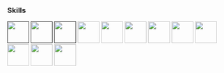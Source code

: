 ### Skills

<code><a href="" title="C programming language"><img height="50" src="https://img.icons8.com/color/48/000000/c-programming.png"></a></code>
<code><a href="" title="C++ programming language"><img height="50" src="https://img.icons8.com/color/48/000000/c-plus-plus-logo.png"></a></code>
<code><a href="" title="Problem Solving"><img height="50" src="https://img.icons8.com/ios-filled/50/000000/rubiks-cube.png"></a></code>
<code><a href="https://github.com/torvalds/linux/" target="_blank"><img height="50" src="https://img.icons8.com/color/48/000000/linux.png"></a></code>
<code><a href="https://github.com/git/" target="_blank"><img height="50" src="https://img.icons8.com/ios-filled/50/000000/git.png"></a></code>
<code><a href="https://github.com/contiki-ng/" target="_blank"><img height="50" src="https://pbs.twimg.com/profile_images/1129284469821771776/iA14cJkf.png"></a></code>
<code><a href="https://www.java.com/" target="_blank"><img height="50" src="https://img.icons8.com/color/48/000000/java-coffee-cup-logo.png"></a></code>
<code><a href="https://www.sublimetext.com/" target="_blank"><img height="50" src="https://img.icons8.com/color/48/000000/sublime-text.png"></a></code>
<code><a href="https://www.mysql.com/" target="_blank"><img height="50" src="https://img.icons8.com/ios/50/000000/mysql-logo.png"></a></code>
<code><a href="https://www.qt.io/" target="_blank"><img height="50" src="https://img.icons8.com/ios/50/000000/qt.png"></a></code>
<code><a href="https://www.python.org/" target="_blank"><img height="50" src="https://img.icons8.com/color/48/000000/python.png"></a></code>
<code><a href="https://www.javascript.com/" target="_blank"><img height="50" src="https://img.icons8.com/color/48/000000/javascript.png"></a></code>
